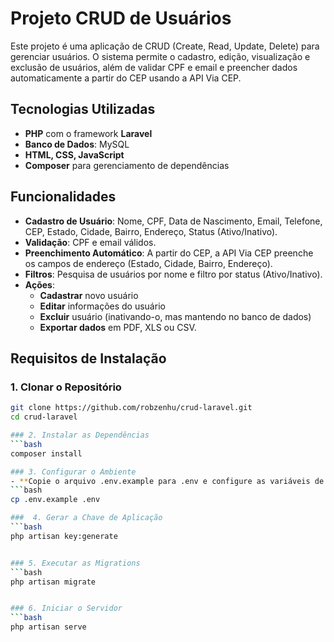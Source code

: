 # Projeto CRUD de Usuários

Este projeto é uma aplicação de CRUD (Create, Read, Update, Delete) para gerenciar usuários. O sistema permite o cadastro, edição, visualização e exclusão de usuários, além de validar CPF e email e preencher dados automaticamente a partir do CEP usando a API Via CEP.

## Tecnologias Utilizadas

- **PHP** com o framework **Laravel**
- **Banco de Dados**: MySQL
- **HTML, CSS, JavaScript**
- **Composer** para gerenciamento de dependências

## Funcionalidades

- **Cadastro de Usuário**: Nome, CPF, Data de Nascimento, Email, Telefone, CEP, Estado, Cidade, Bairro, Endereço, Status (Ativo/Inativo).
- **Validação**: CPF e email válidos.
- **Preenchimento Automático**: A partir do CEP, a API Via CEP preenche os campos de endereço (Estado, Cidade, Bairro, Endereço).
- **Filtros**: Pesquisa de usuários por nome e filtro por status (Ativo/Inativo).
- **Ações**:
  - **Cadastrar** novo usuário
  - **Editar** informações do usuário
  - **Excluir** usuário (inativando-o, mas mantendo no banco de dados)
  - **Exportar dados** em PDF, XLS ou CSV.

## Requisitos de Instalação

### 1. Clonar o Repositório

```bash
git clone https://github.com/robzenhu/crud-laravel.git
cd crud-laravel 

### 2. Instalar as Dependências
```bash
composer install

### 3. Configurar o Ambiente
- **Copie o arquivo .env.example para .env e configure as variáveis de ambiente:
```bash
cp .env.example .env

###  4. Gerar a Chave de Aplicação
```bash
php artisan key:generate


### 5. Executar as Migrations
```bash
php artisan migrate


### 6. Iniciar o Servidor
```bash
php artisan serve